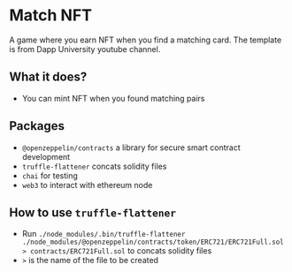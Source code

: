 # Match NFT
A game where you earn NFT when you find a matching card.  The template is from Dapp University youtube channel.

## What it does?
- You can mint NFT when you found matching pairs

## Packages
- `@openzeppelin/contracts` a library for secure smart contract development
- `truffle-flattener` concats solidity files
- `chai` for testing
- `web3` to interact with ethereum node

## How to use `truffle-flattener`
- Run `./node_modules/.bin/truffle-flattener ./node_modules/@openzeppelin/contracts/token/ERC721/ERC721Full.sol > contracts/ERC721Full.sol` to concats solidity files
- `>` is the name of the file to be created